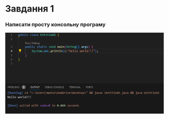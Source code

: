 # Завдання 1
### Написати просту консольну програму
![Код](https://github.com/Roman30k/Practicale/blob/main/13.png)
